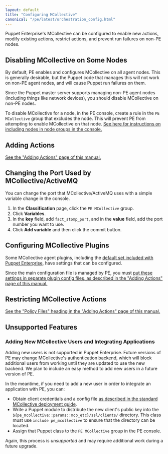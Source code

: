 ```yaml
---
layout: default
title: "Configuring MCollective"
canonical: "/pe/latest/orchestration_config.html"
---
```


Puppet Enterprise's MCollective can be configured to enable new actions, modify existing actions, restrict actions, and prevent run failures on non-PE nodes.

Disabling MCollective on Some Nodes
-----

By default, PE enables and configures MCollective on all agent nodes. This is generally desirable, but the Puppet code that manages this will not work on non-PE agent nodes, and will cause Puppet run failures on them.

Since the Puppet master server supports managing non-PE agent nodes (including things like network devices), you should disable MCollective on non-PE nodes.

To disable MCollective for a node, in the PE console, create a rule in the `PE MCollective` group that excludes the node. This will prevent PE from attempting to enable MCollective on that node. [See here for instructions on including nodes in node groups in the console.][group]

[group]: ./console_classes_groups.html#adding-nodes-to-a-node-group


Adding Actions
-----

[See the "Adding Actions" page of this manual.](./orchestration_adding_actions.html)

Changing the Port Used by MCollective/ActiveMQ
------

You can change the port that MCollective/ActiveMQ uses with a simple variable change in the console.

1. In the **Classification** page, click the `PE MCollective` group.
2. Click **Variables**.
3. In the __key__ field, add `fact_stomp_port`, and in the __value__ field, add the port number you want to use.
4. Click **Add variable** and then click the commit button.

Configuring MCollective Plugins
-----

Some MCollective agent plugins, including the [default set included with Puppet Enterprise](./orchestration_actions.html), have settings that can be configured.

Since the main configuration file is managed by PE, you must [put these settings in separate plugin config files, as described in the "Adding Actions" page of this manual.](./orchestration_adding_actions.html#step-4-configure-the-plugin-optional)

Restricting MCollective Actions
-----

[See the "Policy Files" heading in the "Adding Actions" page of this manual.][policy]

[policy]: orchestration_adding_actions.html#policy-files


Unsupported Features
-----

### Adding New MCollective Users and Integrating Applications

Adding new users is not supported in Puppet Enterprise. Future versions of PE may change MCollective's authentication backend, which will block additional users from working until they are updated to use the new backend. We plan to include an easy method to add new users in a future version of PE.

In the meantime, if you need to add a new user in order to integrate an application with PE, you can:

* Obtain client credentials and a config file [as described in the standard MCollective deployment guide][config_client].
* Write a Puppet module to distribute the new client's public key into the `${pe_mcollective::params::mco_etc}/ssl/clients/` directory. This class must use `include pe_mcollective` to ensure that the directory can be located.
* Assign that Puppet class to the `PE MCollective` group in the PE console.

Again, this process is _unsupported_ and may require additional work during a future upgrade.

[config_client]: /mcollective/deploy/standard.html#step-5-configure-clients





